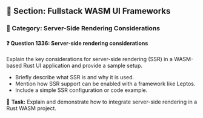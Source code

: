 ## 📘 Section: Fullstack WASM UI Frameworks  
### 🔹 Category: Server-Side Rendering Considerations  
#### ❓ Question 1336: Server-side rendering considerations

Explain the key considerations for server-side rendering (SSR) in a WASM-based Rust UI application and provide a sample setup.

- Briefly describe what SSR is and why it is used.
- Mention how SSR support can be enabled with a framework like Leptos.
- Include a simple SSR configuration or code example.

🔧 **Task:** Explain and demonstrate how to integrate server-side rendering in a Rust WASM project.
